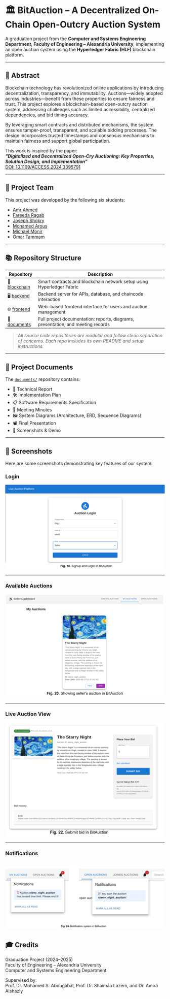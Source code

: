 # 🏛️ BitAuction – A Decentralized On-Chain Open-Outcry Auction System

A graduation project from the **Computer and Systems Engineering Department**, **Faculty of Engineering – Alexandria University**, implementing an open auction system using the **Hyperledger Fabric (HLF)** blockchain platform.

---

## 🧾 Abstract

Blockchain technology has revolutionized online applications by introducing decentralization, transparency, and immutability. Auctions—widely adopted across industries—benefit from these properties to ensure fairness and trust. This project explores a blockchain-based open-outcry auction system, addressing challenges such as limited accessibility, centralized dependencies, and bid timing accuracy.

By leveraging smart contracts and distributed mechanisms, the system ensures tamper-proof, transparent, and scalable bidding processes. The design incorporates trusted timestamps and consensus mechanisms to maintain fairness and support global participation.

This work is inspired by the paper:  
**_"Digitalized and Decentralized Open-Cry Auctioning: Key Properties, Solution Design, and Implementation"_**  
[DOI: 10.1109/ACCESS.2024.3395791](https://doi.org/10.1109/ACCESS.2024.3395791)

---

## 👥 Project Team

This project was developed by the following six students:

- [Amr Ahmed](https://www.linkedin.com/in/amr1-ahmed/)  
- [Fareeda Ragab](https://www.linkedin.com/in/fareeda-ragab/)
- [Joseph Shokry](https://www.linkedin.com/in/joseph-shokry/)  
- [Mohamed Arous](https://www.linkedin.com/in/mohamed-arous-7589b41b4/)  
- [Michael Monir](https://www.linkedin.com/in/michael-monir/)  
- [Omar Tammam](https://www.linkedin.com/in/omartammam/)

---

## 📚 Repository Structure

| Repository | Description |
|------------|-------------|
| 🔗 [blockchain](https://github.com/BitAuction/hlf-blockchain) | Smart contracts and blockchain network setup using Hyperledger Fabric |
| 🖥️ [backend](https://github.com/BitAuction/backend) | Backend server for APIs, database, and chaincode interaction |
| 🌐 [frontend](https://github.com/BitAuction/frontend) | Web-based frontend interface for users and auction management |
| 📄 [documents](https://github.com/BitAuction/documents) | Full project documentation: reports, diagrams, presentation, and meeting records |

> _All source code repositories are modular and follow clean separation of concerns. Each repo includes its own README and setup instructions._
---

## 📄 Project Documents

The [`documents/`](https://github.com/BitAuction/documents) repository contains:

- 📘 Technical Report  
- 🛠️ Implementation Plan  
- 📋 Software Requirements Specification  
- 🧾 Meeting Minutes  
- 🖼️ System Diagrams (Architecture, ERD, Sequence Diagrams)  
- 📽️ Final Presentation  
- 📸 Screenshots & Demo

---
## 📸 Screenshots

Here are some screenshots demonstrating key features of our system:

###  Login
![Homepage](https://raw.githubusercontent.com/BitAuction/documents/main/demo/Picture1.png)

---

### Available Auctions
![Available Auctions](https://raw.githubusercontent.com/BitAuction/documents/main/demo/Picture3.png)

---

### Live Auction View
![Live Auction](https://raw.githubusercontent.com/BitAuction/documents/main/demo/Picture5.png)

---

### Notifications
![Notifications](https://raw.githubusercontent.com/BitAuction/documents/main/demo/Picture6.png)
---

## 🎓 Credits

Graduation Project (2024–2025)  
Faculty of Engineering – Alexandria University  
Computer and Systems Engineering Department  

Supervised by:  
Prof. Dr. Mohamed S. Abougabal, Prof. Dr. Shaimaa Lazem, and Dr. Amira Alshazly
